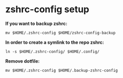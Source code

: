 # zshrc-config setup

**If you want to backup zshrc:**

    mv $HOME/.zshrc-config $HOME/zshrc-config-backup

**In order to create a symlink to the repo zshrc:**

    ln -s $HOME/.zshrc-config/ $HOME/.config/

**Remove dotfile:**

    mv $HOME/.zshrc-config $HOME/.backup-zshrc-config
